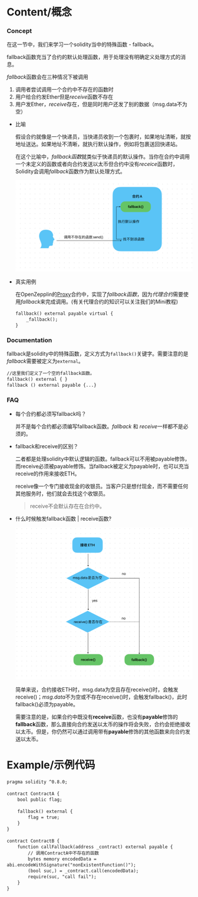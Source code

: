 # Content/概念

### Concept

在这一节中，我们来学习一个solidity当中的特殊函数 - fallback。

fallback函数充当了合约的默认处理函数，用于处理没有明确定义处理方式的消息。

*fallback*函数会在三种情况下被调用

1. 调用者尝试调用一个合约中不存在的函数时
2. 用户给合约发Ether但是*receive*函数不存在
3. 用户发Ether，*receive*存在，但是同时用户还发了别的数据（msg.data不为空）
- 比喻
    
    假设合约就像是一个快递员，当快递员收到一个包裹时，如果地址清晰，就按地址送达。如果地址不清晰，就执行默认操作，例如将包裹送回快递站。
    
    在这个比喻中，*fallback函数*就类似于快递员的默认操作。当你在合约中调用一个未定义的函数或者向合约发送以太币但合约中没有*receice*函数时，Solidity会调用*fallback*函数作为默认处理方式。
    
    ![4FB45D0C-A8DC-47E4-BAE6-38B569F5B7CD.jpeg](./img/2-1.jpeg)
    
- 真实用例
    
    在OpenZepplin的[Proxy](https://github.com/OpenZeppelin/openzeppelin-contracts/blob/9ef69c03d13230aeff24d91cb54c9d24c4de7c8b/contracts/proxy/Proxy.sol#L66C1-L68C6)合约中，实现了*fallback函数*，因为*代理合约*需要使用*fallback*来完成调用。(有关代理合约的知识可以关注我们的Mini教程)
    
    ```solidity
    fallback() external payable virtual {
        _fallback();
    }
    ```
    

### Documentation

fallback是solidity中的特殊函数，定义方式为`fallback()`关键字。需要注意的是*fallback*需要被定义为`external`。

```solidity
//这里我们定义了一个空的fallback函数。
fallback() external { }
fallback () external payable {...}
```

### FAQ

- 每个合约都必须写fallback吗？
    
    并不是每个合约都必须编写fallback函数。*fallback* 和 *receive*一样都不是必须的。
    
- fallback和receive的区别？
    
    二者都是处理solidity中默认逻辑的函数。fallback可以不用被payable修饰，而receive必须被payable修饰。当fallback被定义为payable时，也可以充当receive的作用来接收ETH。
    
    receive像一个专门接收现金的收银员。当客户只是想付现金，而不需要任何其他服务时，他们就会去找这个收银员。
    
    > receive不会默认存在在合约中。
    > 
- 什么时候触发fallback函数 | receive函数?
    
    ![A95B8E54-4D98-4AE5-94E0-CDEAE1E83D4B.jpeg](./img/2-2.jpeg)
    
    简单来说，合约接收ETH时，msg.data为空且存在receive()时，会触发receive()；*msg.data*不为空或不存在receive()时，会触发fallback()，此时fallback()必须为payable。
    
    需要注意的是，如果合约中既没有**receive**函数，也没有**payable**修饰的**fallback**函数，那么直接向合约发送以太币的操作将会失败，合约会拒绝接收以太币。但是，你仍然可以通过调用带有**payable**修饰的其他函数来向合约发送以太币。
    

# Example/示例代码

```solidity
pragma solidity ^0.8.0;

contract ContractA {
    bool public flag;
    
    fallback() external {
        flag = true;
    }
}

contract ContractB {
    function callFallback(address _contract) external payable {
        // 调用ContractA中不存在的函数
        bytes memory encodedData = abi.encodeWithSignature("nonExistentFunction()");
        (bool suc,) = _contract.call(encodedData);
        require(suc, "call fail");
    }
}
```